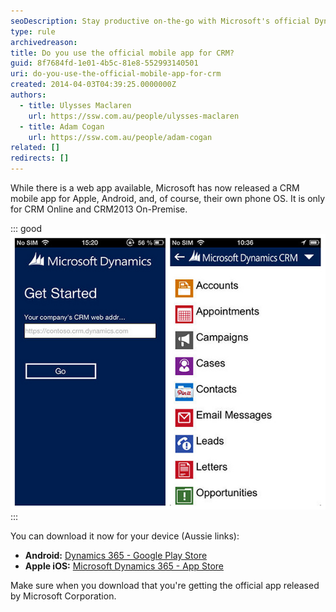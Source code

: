 ```yaml
---
seoDescription: Stay productive on-the-go with Microsoft's official Dynamics CRM mobile app, available for Android and iOS devices, providing secure access to your company data.
type: rule
archivedreason:
title: Do you use the official mobile app for CRM?
guid: 8f7684fd-1e01-4b5c-81e8-552993140501
uri: do-you-use-the-official-mobile-app-for-crm
created: 2014-04-03T04:39:25.0000000Z
authors:
  - title: Ulysses Maclaren
    url: https://ssw.com.au/people/ulysses-maclaren
  - title: Adam Cogan
    url: https://ssw.com.au/people/adam-cogan
related: []
redirects: []
---
```


While there is a web app available, Microsoft has now released a CRM mobile app for Apple, Android, and, of course, their own phone OS. It is only for CRM Online and CRM2013 On-Premise.

<!--endintro-->

::: good  
![Figure: CRM on your mobile gives you even more accessibility to your important company information](crm-mobile.jpg)  
:::

You can download it now for your device (Aussie links):

- **Android:** [Dynamics 365 - Google Play Store](https://play.google.com/store/apps/details?id=com.microsoft.crm.crmphone)
- **Apple iOS:** [Microsoft Dynamics 36‪5 - App Store](https://apps.apple.com/au/app/microsoft-dynamics-365/id678800460)

Make sure when you download that you're getting the official app released by Microsoft Corporation.

